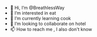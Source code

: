 - 👋 Hi, I’m @BreathlessWay
- 👀 I’m interested in eat
- 🌱 I’m currently learning cook
- 💞️ I’m looking to collaborate on hotel
- 📫 How to reach me , I also don't know

<!---
BreathlessWay/BreathlessWay is a ✨ special ✨ repository because its `README.md` (this file) appears on your GitHub profile.
You can click the Preview link to take a look at your changes.
--->

